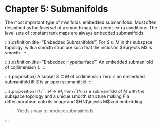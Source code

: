 # Chapter 5: Submanifolds 

The most important type of manifolds: embedded submanifolds.
Most often described as the *level set* of a smooth map, but needs extra conditions.
The level sets of constant rank maps are always embedded submanifolds.


:::{.definition title="Embedded Submanifolds"}
For $S\subseteq M$ in the subspace topology, with a smooth structure such that the inclusion $S\injects M$ is smooth.
:::

:::{.definition title="Embedded Hypersurface"}
An embedded submanifold of codimension 1.
:::


:::{.proposition}
A subset $S\subseteq M$ of codimension zero is an embedded submanifold iff $S$ is an open submanifold.
:::

:::{.proposition}
If $F:N\to M$, then $F(N)$ is a submanifold of $M$ with the subspace topology and a unique smooth structure making $F$ a diffeomorphism onto its image and $F(N)\injects M$ and embedding. 

> Yields a way to produce submanifolds

:::



